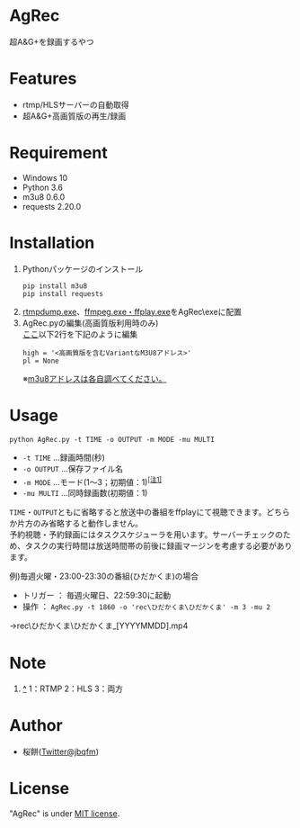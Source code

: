 # AgRec  
超A&G+を録画するやつ

# Features  
* rtmp/HLSサーバーの自動取得
* 超A&G+高画質版の再生/録画

# Requirement  
* Windows 10
* Python    3.6
* m3u8      0.6.0
* requests  2.20.0

# Installation  
1. Pythonパッケージのインストール
   ```
   pip install m3u8
   pip install requests
   ```
2. [rtmpdump.exe](http://rtmpdump.mplayerhq.hu/download/)、[ffmpeg.exe・ffplay.exe](https://ffmpeg.zeranoe.com/builds/)をAgRec\\exeに配置  
3. AgRec.pyの編集(高画質版利用時のみ)  
   [ここ](https://github.com/jbqfm/AgRec/blob/8af3e77d857fb41e3d6eb67dce950ca0bcf9589c/AgRec.py#L136)以下2行を下記のように編集
   ```
   high = '<高画質版を含むVariantなM3U8アドレス>'
   pl = None
   ```
   ※[m3u8アドレスは各自調べてください。](https://jbqfm.blogspot.com/2020/09/a-hls.html)

# Usage  
```
python AgRec.py -t TIME -o OUTPUT -m MODE -mu MULTI
```
* `-t TIME`		…録画時間(秒)
* `-o OUTPUT`	…保存ファイル名
* `-m MODE`		…モード(1～3；初期値：1)<sup id="note_ref-1"><a href="#note-1">[注1]</a></sup>
* `-mu MULTI`	…同時録画数(初期値：1)  
  
`TIME`・`OUTPUT`ともに省略すると放送中の番組をffplayにて視聴できます。どちらか片方のみ省略すると動作しません。  
予約視聴・予約録画にはタスクスケジューラを用います。サーバーチェックのため、タスクの実行時間は放送時間帯の前後に録画マージンを考慮する必要があります。  
  
例)毎週火曜・23:00-23:30の番組(ひだかくま)の場合  
* トリガー ： 毎週火曜日、22:59:30に起動  
* 操作 ： `AgRec.py -t 1860 -o 'rec\ひだかくま\ひだかくま' -m 3 -mu 2`  
  
→rec\\ひだかくま\\ひだかくま_\[YYYYMMDD\].mp4

# Note  
1. <b><a id="note-1" href="#note_ref-1">^</a></b> 1：RTMP 2：HLS 3：両方

# Author  
* 桜餅([Twitter@jbqfm](https://twitter.com/jbqfm))

# License   
"AgRec" is under [MIT license](https://en.wikipedia.org/wiki/MIT_License).
